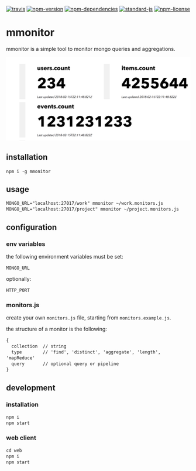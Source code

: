 [![travis](https://img.shields.io/travis/christian-fei/mmonitor.svg?style=flat-square)](https://travis-ci.org/christian-fei/mmonitor) [![npm-version](https://img.shields.io/npm/v/mmonitor.svg?style=flat-square&colorB=007EC6)](https://www.npmjs.com/package/mmonitor) [![npm-dependencies](https://img.shields.io/badge/dependencies-none-blue.svg?style=flat-square&colorB=44CC11)](package.json) [![standard-js](https://img.shields.io/badge/coding%20style-standard-brightgreen.svg?style=flat-square)](http://standardjs.com/) [![npm-license](https://img.shields.io/npm/l/mmonitor.svg?style=flat-square&colorB=007EC6)](https://spdx.org/licenses/ISC)

# mmonitor

mmonitor is a simple tool to monitor mongo queries and aggregations.

![example](example.png)

## installation

```
npm i -g mmonitor
```

## usage

```
MONGO_URL="localhost:27017/work" mmonitor ~/work.monitors.js
MONGO_URL="localhost:27017/project" mmonitor ~/project.monitors.js
```

## configuration

### env variables

the following environment variables must be set:

```
MONGO_URL
```

optionally:

```
HTTP_PORT
```

### monitors.js

create your own `monitors.js` file, starting from `monitors.example.js`.

the structure of a monitor is the following:

```
{
  collection  // string
  type        // 'find', 'distinct', 'aggregate', 'length', 'mapReduce'
  query       // optional query or pipeline
}
```




## development

### installation

```
npm i
npm start
```

### web client

```
cd web
npm i
npm start
```
